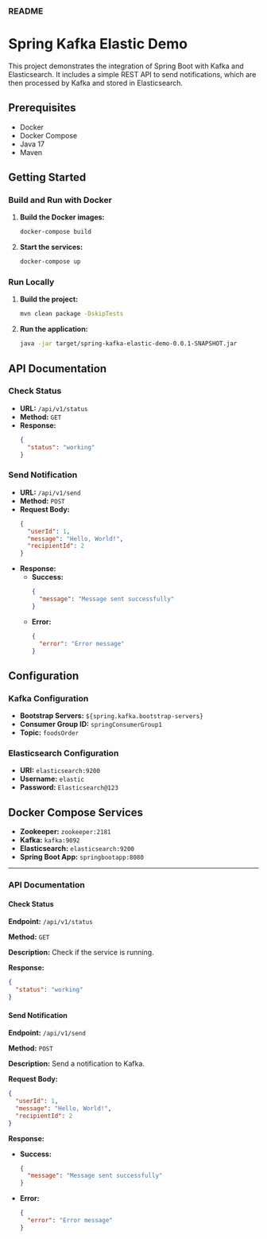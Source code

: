 ### README

# Spring Kafka Elastic Demo

This project demonstrates the integration of Spring Boot with Kafka and Elasticsearch. It includes a simple REST API to send notifications, which are then processed by Kafka and stored in Elasticsearch.

## Prerequisites

- Docker
- Docker Compose
- Java 17
- Maven

## Getting Started

### Build and Run with Docker

1. **Build the Docker images:**
   ```sh
   docker-compose build
   ```

2. **Start the services:**
   ```sh
   docker-compose up
   ```

### Run Locally

1. **Build the project:**
   ```sh
   mvn clean package -DskipTests
   ```

2. **Run the application:**
   ```sh
   java -jar target/spring-kafka-elastic-demo-0.0.1-SNAPSHOT.jar
   ```

## API Documentation

### Check Status

- **URL:** `/api/v1/status`
- **Method:** `GET`
- **Response:**
  ```json
  {
    "status": "working"
  }
  ```

### Send Notification

- **URL:** `/api/v1/send`
- **Method:** `POST`
- **Request Body:**
  ```json
  {
    "userId": 1,
    "message": "Hello, World!",
    "recipientId": 2
  }
  ```
- **Response:**
    - **Success:**
      ```json
      {
        "message": "Message sent successfully"
      }
      ```
    - **Error:**
      ```json
      {
        "error": "Error message"
      }
      ```

## Configuration

### Kafka Configuration

- **Bootstrap Servers:** `${spring.kafka.bootstrap-servers}`
- **Consumer Group ID:** `springConsumerGroup1`
- **Topic:** `foodsOrder`

### Elasticsearch Configuration

- **URI:** `elasticsearch:9200`
- **Username:** `elastic`
- **Password:** `Elasticsearch@123`

## Docker Compose Services

- **Zookeeper:** `zookeeper:2181`
- **Kafka:** `kafka:9092`
- **Elasticsearch:** `elasticsearch:9200`
- **Spring Boot App:** `springbootapp:8080`

---

### API Documentation

#### Check Status

**Endpoint:** `/api/v1/status`

**Method:** `GET`

**Description:** Check if the service is running.

**Response:**
```json
{
  "status": "working"
}
```

#### Send Notification

**Endpoint:** `/api/v1/send`

**Method:** `POST`

**Description:** Send a notification to Kafka.

**Request Body:**
```json
{
  "userId": 1,
  "message": "Hello, World!",
  "recipientId": 2
}
```

**Response:**
- **Success:**
  ```json
  {
    "message": "Message sent successfully"
  }
  ```
- **Error:**
  ```json
  {
    "error": "Error message"
  }
  ```
